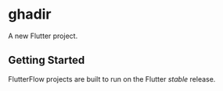 # ghadir

A new Flutter project.

## Getting Started

FlutterFlow projects are built to run on the Flutter _stable_ release.

